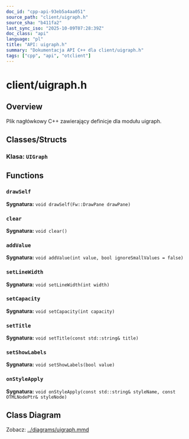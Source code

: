 ```yaml
---
doc_id: "cpp-api-93eb5a4aa051"
source_path: "client/uigraph.h"
source_sha: "b411fa2"
last_sync_iso: "2025-10-09T07:28:39Z"
doc_class: "api"
language: "pl"
title: "API: uigraph.h"
summary: "Dokumentacja API C++ dla client/uigraph.h"
tags: ["cpp", "api", "otclient"]
---
```


# client/uigraph.h

## Overview

Plik nagłówkowy C++ zawierający definicje dla modułu uigraph.

## Classes/Structs

### Klasa: `UIGraph`

## Functions

### `drawSelf`

**Sygnatura:** `void drawSelf(Fw::DrawPane drawPane)`

### `clear`

**Sygnatura:** `void clear()`

### `addValue`

**Sygnatura:** `void addValue(int value, bool ignoreSmallValues = false)`

### `setLineWidth`

**Sygnatura:** `void setLineWidth(int width)`

### `setCapacity`

**Sygnatura:** `void setCapacity(int capacity)`

### `setTitle`

**Sygnatura:** `void setTitle(const std::string& title)`

### `setShowLabels`

**Sygnatura:** `void setShowLabels(bool value)`

### `onStyleApply`

**Sygnatura:** `void onStyleApply(const std::string& styleName, const OTMLNodePtr& styleNode)`

## Class Diagram

Zobacz: [../diagrams/uigraph.mmd](../diagrams/uigraph.mmd)
